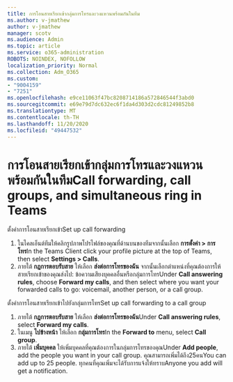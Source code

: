 ```yaml
---
title: การโอนสายเรียกเข้ากลุ่มการโทรและวงแหวนพร้อมกันในทีม
ms.author: v-jmathew
author: v-jmathew
manager: scotv
ms.audience: Admin
ms.topic: article
ms.service: o365-administration
ROBOTS: NOINDEX, NOFOLLOW
localization_priority: Normal
ms.collection: Adm_O365
ms.custom:
- "9004159"
- "7251"
ms.openlocfilehash: e9ce11063f47bc8208714186a572846544f3abd0
ms.sourcegitcommit: e69e79d7dc632ec6f1da4d303d2cdc81249852b8
ms.translationtype: MT
ms.contentlocale: th-TH
ms.lasthandoff: 11/20/2020
ms.locfileid: "49447532"
---
```

# <a name="call-forwarding-call-groups-and-simultaneous-ring-in-teams"></a><span data-ttu-id="92336-102">การโอนสายเรียกเข้ากลุ่มการโทรและวงแหวนพร้อมกันในทีม</span><span class="sxs-lookup"><span data-stu-id="92336-102">Call forwarding, call groups, and simultaneous ring in Teams</span></span>

<span data-ttu-id="92336-103">ตั้งค่าการโอนสายเรียกเข้า</span><span class="sxs-lookup"><span data-stu-id="92336-103">Set up call forwarding</span></span>

1. <span data-ttu-id="92336-104">ในไคลเอ็นต์ทีมให้คลิกรูปภาพโปรไฟล์ของคุณที่ด้านบนของทีมจากนั้นเลือก **การตั้งค่า > การโทร**</span><span class="sxs-lookup"><span data-stu-id="92336-104">In the Teams Client click your profile picture at the top of Teams, then select **Settings > Calls**.</span></span>
2. <span data-ttu-id="92336-105">ภายใต้ **กฎการตอบรับสาย** ให้เลือก **ส่งต่อการโทรของฉัน** จากนั้นเลือกตำแหน่งที่คุณต้องการให้สายเรียกเข้าของคุณส่งไป: ข้อความเสียงบุคคลอื่นหรือกลุ่มการโทร</span><span class="sxs-lookup"><span data-stu-id="92336-105">Under **Call answering rules**, choose **Forward my calls**, and then select where you want your forwarded calls to go: voicemail, another person, or a call group.</span></span>

<span data-ttu-id="92336-106">ตั้งค่าการโอนสายเรียกเข้าไปยังกลุ่มการโทร</span><span class="sxs-lookup"><span data-stu-id="92336-106">Set up call forwarding to a call group</span></span>

1. <span data-ttu-id="92336-107">ภายใต้ **กฎการตอบรับสาย** ให้เลือก **ส่งต่อการโทรของฉัน**</span><span class="sxs-lookup"><span data-stu-id="92336-107">Under **Call answering rules**, select **Forward my calls**.</span></span>
2. <span data-ttu-id="92336-108">ในเมนู **ไปข้างหน้า** ให้เลือก **กลุ่มการโทร**</span><span class="sxs-lookup"><span data-stu-id="92336-108">In the **Forward to** menu, select **Call group**.</span></span>
3. <span data-ttu-id="92336-109">ภายใต้ **เพิ่มบุคคล** ให้เพิ่มบุคคลที่คุณต้องการในกลุ่มการโทรของคุณ</span><span class="sxs-lookup"><span data-stu-id="92336-109">Under **Add people**, add the people you want in your call group.</span></span> <span data-ttu-id="92336-110">คุณสามารถเพิ่มได้ถึง25คน</span><span class="sxs-lookup"><span data-stu-id="92336-110">You can add up to 25 people.</span></span> <span data-ttu-id="92336-111">ทุกคนที่คุณเพิ่มจะได้รับการแจ้งให้ทราบ</span><span class="sxs-lookup"><span data-stu-id="92336-111">Anyone you add will get a notification.</span></span>
